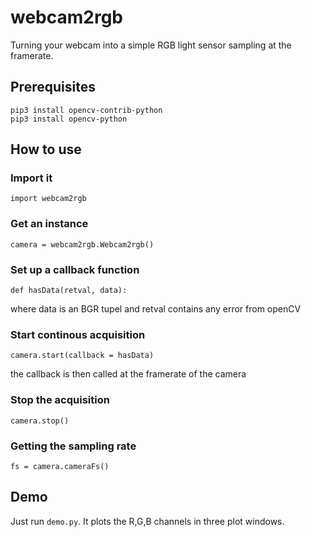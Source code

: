 # webcam2rgb
Turning your webcam into a simple RGB light sensor
sampling at the framerate.

## Prerequisites

```
pip3 install opencv-contrib-python
pip3 install opencv-python
```

## How to use

### Import it

```
import webcam2rgb
```

### Get an instance

```
camera = webcam2rgb.Webcam2rgb()
```

### Set up a callback function

```
def hasData(retval, data):
```
where data is an BGR tupel and retval contains any error from openCV

### Start continous acquisition

```
camera.start(callback = hasData)
```
the callback is then called at the framerate of the camera

### Stop the acquisition

```
camera.stop()
```

### Getting the sampling rate

```
fs = camera.cameraFs()
```


## Demo

Just run `demo.py`. It plots the R,G,B channels in three plot windows.
